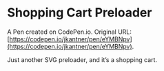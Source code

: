 # Shopping Cart Preloader

A Pen created on CodePen.io. Original URL: [https://codepen.io/jkantner/pen/eYMBNpv](https://codepen.io/jkantner/pen/eYMBNpv).

Just another SVG preloader, and it’s a shopping cart.